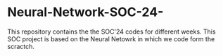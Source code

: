 # Neural-Network-SOC-24-

This repository contains the the SOC'24 codes for different weeks. This SOC project is based on the Neural Netowrk in which we code form the scractch.
